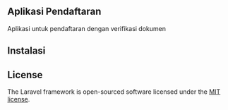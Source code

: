 ## Aplikasi Pendaftaran

Aplikasi untuk pendaftaran dengan verifikasi dokumen

## Instalasi


## License

The Laravel framework is open-sourced software licensed under the [MIT license](https://opensource.org/licenses/MIT).
